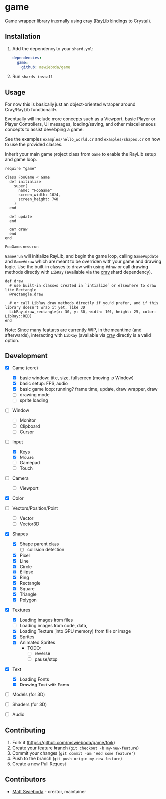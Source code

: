 # game

Game wrapper library internally using [cray](http://github.com/mswieboda/cray) ([RayLib](http://raylib.com) bindings to Crystal).


## Installation

1. Add the dependency to your `shard.yml`:

   ```yaml
   dependencies:
     game:
       github: mswieboda/game
   ```

2. Run `shards install`


## Usage

For now this is basically just an object-oriented wrapper around Cray/RayLib functionality.

Eventually will include more concepts such as a Viewport, basic Player or Player Controllers, UI messages, loading/saving, and other miscelleneous concepts to assist developing a game.

See the examples `examples/hello_world.cr` and `examples/shapes.cr` on how to use the provided classes.

Inherit your main game project class from `Game` to enable the RayLib setup and game loop.

```crystal
require "game"

class FooGame < Game
  def initialize
    super(
      name: "FooGame"
      screen_width: 1024,
      screen_height: 768
    )
  end

  def update
  end

  def draw
  end
end

FooGame.new.run
```

`Game#run` will initialize RayLib, and begin the game loop, calling `Game#update` and `Game#draw` which are meant to be overriden with your game and drawing logic. Use the built-in classes to draw with using `#draw` or call drawing methods directly with `LibRay` (available via the [cray](http://github.com/mswieboda/cray) shard dependency).

```crystal
def draw
  # use built-in classes created in `intialize` or elsewhere to draw like Rectangle
  @rectangle.draw

  # or call LibRay draw methods directly if you'd prefer, and if this library doesn't wrap it yet, like 3D
  LibRay.draw_rectangle(x: 30, y: 30, width: 100, height: 25, color: LibRay::RED)
end
```

Note: Since many features are currently WIP, in the meantime (and afterwards), interacting with `LibRay` (available via [cray](http://github.com/mswieboda/cray) directly is a valid option.


## Development

- [x] Game (core)
  - [x] basic window: title, size, fullscreen (moving to Window)
  - [x] basic setup: FPS, audio
  - [x] basic game loop: running? frame time, update, draw wrapper, draw
  - [ ] drawing mode
  - [ ] sprite loading
- [ ] Window
  - [ ] Monitor
  - [ ] Clipboard
  - [ ] Cursor
- [ ] Input
  - [x] Keys
  - [x] Mouse
  - [ ] Gamepad
  - [ ] Touch
- [ ] Camera
  - [ ] Viewport
- [x] Color
- [ ] Vectors/Position/Point
  - [ ] Vector
  - [ ] Vector3D
- [x] Shapes
  - [x] Shape parent class
    - [ ] collision detection
  - [x] Pixel
  - [x] Line
  - [x] Circle
  - [x] Ellipse
  - [x] Ring
  - [x] Rectangle
  - [x] Square
  - [x] Triangle
  - [x] Polygon
- [x] Textures
  - [x] Loading images from files
  - [ ] Loading images from code, data,
  - [x] Loading Texture (into GPU memory) from file or image
  - [x] Sprites
  - [x] Animated Sprites
    - TODO:
      - [ ] reverse
      - [ ] pause/stop
- [x] Text
  - [x] Loading Fonts
  - [x] Drawing Text with Fonts
- [ ] Models (for 3D)
- [ ] Shaders (for 3D)
- [ ] Audio


## Contributing

1. Fork it (<https://github.com/mswieboda/game/fork>)
2. Create your feature branch (`git checkout -b my-new-feature`)
3. Commit your changes (`git commit -am 'Add some feature'`)
4. Push to the branch (`git push origin my-new-feature`)
5. Create a new Pull Request


## Contributors

- [Matt Swieboda](https://github.com/mswieboda) - creator, maintainer

